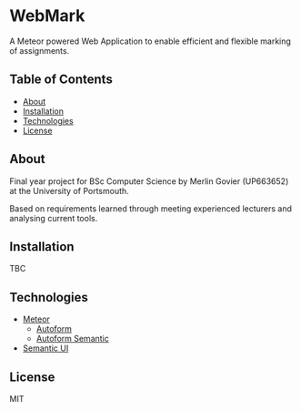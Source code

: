# WebMark
A Meteor powered Web Application to enable efficient and flexible marking of assignments.

## Table of Contents

- [About](#about)
- [Installation](#installation)
- [Technologies](#technologies)
- [License](#license)

## About
Final year project for BSc Computer Science by Merlin Govier (UP663652) at the University of Portsmouth.

Based on requirements learned through meeting experienced lecturers and analysing current tools.

## Installation
TBC

## Technologies
- [Meteor](https://www.meteor.com/)
  - [Autoform](https://atmospherejs.com/aldeed/autoform)
  - [Autoform Semantic](https://atmospherejs.com/fabienb4/autoform-semantic-ui)
- [Semantic UI](http://semantic-ui.com/)

## License
MIT
